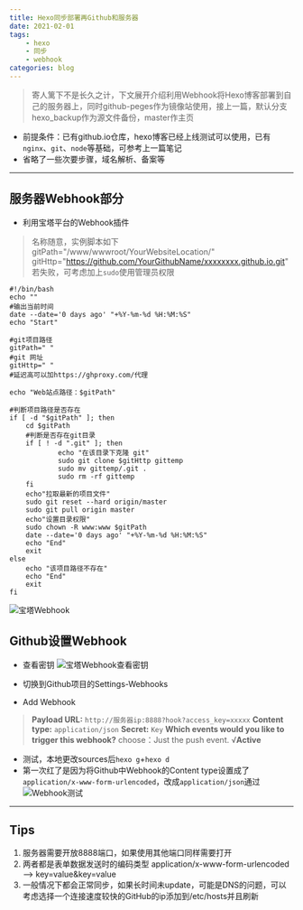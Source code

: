 ```yaml
---
title: Hexo同步部署再Github和服务器
date: 2021-02-01
tags: 
    - hexo
    - 同步
    - webhook
categories: blog
---
```



> 寄人篱下不是长久之计，下文展开介绍利用Webhook将Hexo博客部署到自己的服务器上，同时github-peges作为镜像站使用，接上一篇，默认分支hexo_backup作为源文件备份，master作主页

<!--more-->

- 前提条件：已有github.io仓库，hexo博客已经上线测试可以使用，已有`nginx`、`git`、`node`等基础，可参考上一篇笔记
- 省略了一些次要步骤，域名解析、备案等

----

## 服务器Webhook部分 ##

- 利用宝塔平台的Webhook插件

> 名称随意，实例脚本如下
> gitPath="/www/wwwroot/YourWebsiteLocation/"
> gitHttp="https://github.com/YourGithubName/xxxxxxxx.github.io.git"
> 若失败，可考虑加上`sudo`使用管理员权限

    #!/bin/bash
    echo ""
    #输出当前时间
    date --date='0 days ago' "+%Y-%m-%d %H:%M:%S"
    echo "Start"
    
    #git项目路径
    gitPath=" "
    #git 网址
    gitHttp=" "
    #延迟高可以加https://ghproxy.com/代理

    echo "Web站点路径：$gitPath"
     
    #判断项目路径是否存在
    if [ -d "$gitPath" ]; then
        cd $gitPath
        #判断是否存在git目录
        if [ ! -d ".git" ]; then
                echo "在该目录下克隆 git"
                sudo git clone $gitHttp gittemp
                sudo mv gittemp/.git .
                sudo rm -rf gittemp
        fi
        echo"拉取最新的项目文件"
        sudo git reset --hard origin/master
        sudo git pull origin master
        echo"设置目录权限"
        sudo chown -R www:www $gitPath
        date --date='0 days ago' "+%Y-%m-%d %H:%M:%S"
        echo "End"
        exit
    else
        echo "该项目路径不存在"
        echo "End"
        exit
    fi
![宝塔Webhook][1]

## Github设置Webhook ##

- 查看密钥
![宝塔Webhook查看密钥][2]

- 切换到Github项目的Settings-Webhooks

- Add Webhook

> **Payload URL:** `http://服务器ip:8888?hook?access_key=xxxxx`
> **Content type:** `application/json`
> **Secret:** `Key`
> **Which events would you like to trigger this webhook?**
> choose：Just the push event.
> √**Active**

- 测试，本地更改sources后`hexo g`+`hexo d`
- 第一次红了是因为将Github中Webhook的Content type设置成了`application/x-www-form-urlencoded`，改成`application/json`通过
![Webhook测试][3]

----

## Tips ##

1. 服务器需要开放8888端口，如果使用其他端口同样需要打开
2. 两者都是表单数据发送时的编码类型
    application/x-www-form-urlencoded --> key=value&key=value
3. 一般情况下都会正常同步，如果长时间未update，可能是DNS的问题，可以考虑选择一个连接速度较快的GitHub的ip添加到/etc/hosts并且刷新

[1]: https://www.lingzhicheng.cn/usr/file/picture/Hexo_synchronization/Webhook01.png
[2]: https://www.lingzhicheng.cn/usr/file/picture/Hexo_synchronization/Webhook02.png
[3]: https://www.lingzhicheng.cn/usr/file/picture/Hexo_synchronization/Webhook03.png
